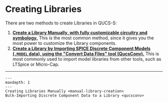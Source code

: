 # Creating Libraries

There are two methods to create Libraries in QUCS-S:

1. [**Create a Library Manually, with fully customizable circuitry and symbology.**](/libraries/creating/manual-library-creation) This is the most common method, since it gives you the most power to customize the Library components.
2. [**Create a Library by Importing SPICE Discrete Component Models (``.MODEL`` data), using the "Convert Data Files" tool (QucsConv).**](/libraries/creating/qucsconv) This is most commonly used to import model libraries from other tools, such as LTSpice or Micro-Cap.

---

```{toctree}
---
maxdepth: 1
---
Creating Libraries Manually <manual-library-creation>
Bulk-Importing Discrete Component Data to a Library <qucsconv>
```